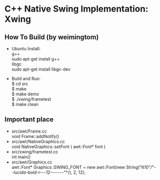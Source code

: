 # C++ Native Swing Implementation: Xwing


## How To Build (by weimingtom)  
* Ubuntu Install:  
g++  
sudo apt-get install g++  
libgc  
sudo apt-get install libgc-dev  

* Build and Run:  
$ cd src  
$ make  
$ make demo  
$ ./xwing/frametest  
$ make clean  

## Important place  
* src/awt/Frame.cc  
void Frame::addNotify()  
* src/awt/NativeGraphics.cc  
void NativeGraphics::setFont ( awt::Font* font )  
* src/xwing/frametest.cc  
int main()  
* src/awt/Graphics.cc  
awt::Font* Graphics::SWING_FONT = new awt::Font(new String("6*10"/*"-*-lucida-bold-r-*-*-12-*-*-*-*-*-*-*"*/), 2, 12);  

